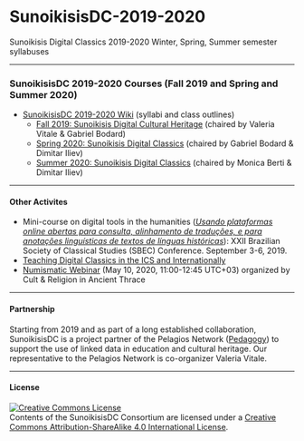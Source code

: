 # SunoikisisDC-2019-2020
Sunoikisis Digital Classics 2019-2020 Winter, Spring, Summer semester syllabuses

***
### SunoikisisDC 2019-2020 Courses (Fall 2019 and Spring and Summer 2020)
* [SunoikisisDC 2019-2020 Wiki](https://github.com/SunoikisisDC/SunoikisisDC-2019-2020/wiki) (syllabi and class outlines)
   * [Fall 2019: Sunoikisis Digital Cultural Heritage](https://github.com/SunoikisisDC/SunoikisisDC-2019-2020/wiki/Fall-2019-Sunioikisis-DCH) (chaired by Valeria Vitale & Gabriel Bodard)
   * [Spring 2020: Sunoikisis Digital Classics](https://github.com/SunoikisisDC/SunoikisisDC-2019-2020/wiki/Spring-2020-Sunioikisis-DC) (chaired by Gabriel Bodard & Dimitar Iliev)
   * [Summer 2020: Sunoikisis Digital Classics](https://github.com/SunoikisisDC/SunoikisisDC-2019-2020/wiki/Summer-2020-Sunoikisis-DC) (chaired by Monica Berti & Dimitar Iliev)


***
#### Other Activites
* Mini-course on digital tools in the humanities ([*Usando plataformas online abertas para consulta, alinhamento de traduções, e para anotações linguísticas de textos de línguas históricas*](https://www.congresso2019.classica.org.br/conteudo/view?ID_CONTEUDO=452)): XXII Brazilian Society of Classical Studies (SBEC) Conference. September 3-6, 2019.
* [Teaching Digital Classics in the ICS and Internationally](https://ics.blogs.sas.ac.uk/2019/08/02/teaching-digital-classics-in-the-ics-and-internationally/)
* [Numismatic Webinar](https://www.facebook.com/events/663889474447904/) (May 10, 2020, 11:00-12:45 UTC+03) organized by Cult & Religion in Ancient Thrace


***
#### Partnership
Starting from 2019 and as part of a long established collaboration, SunoikisisDC is a project partner of the Pelagios Network ([Pedagogy](https://pelagios.org/activities/pedagogy/)) to support the use of linked data in education and cultural heritage. Our representative to the Pelagios Network is co-organizer Valeria Vitale.


***
#### License

<a rel="license" href="http://creativecommons.org/licenses/by-sa/4.0/"><img alt="Creative Commons License" style="border-width:0" src="https://i.creativecommons.org/l/by-sa/4.0/88x31.png" /></a><br />Contents of the SunoikisisDC Consortium are licensed under a <a rel="license" href="http://creativecommons.org/licenses/by-sa/4.0/">Creative Commons Attribution-ShareAlike 4.0 International License</a>.
